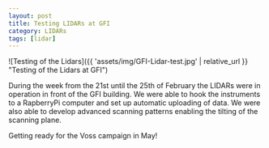 ```yaml
---
layout: post
title: Testing LIDARs at GFI
category: LIDARs
tags: [lidar]
---
```


![Testing of the Lidars]({{ 'assets/img/GFI-Lidar-test.jpg' | relative_url }} "Testing of the Lidars at GFI")

During the week from the 21st until the 25th of February the LIDARs were in operation in front of the GFI building. We were able to hook the instruments to a RapberryPi computer and set up automatic uploading of data. 
We were also able to develop advanced scanning patterns enabling the tilting of the scanning plane. 

Getting ready for the Voss campaign in May!